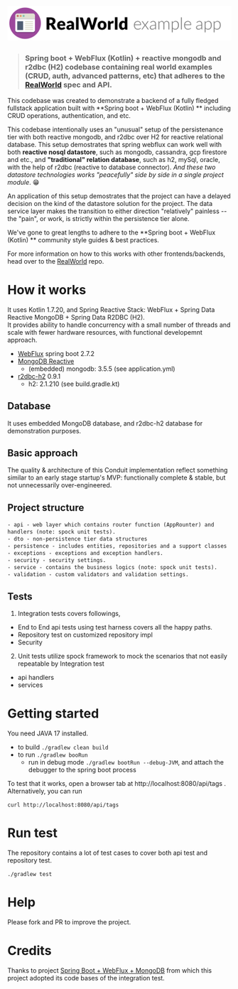 # ![RealWorld Example App](logo.png)

> ### Spring boot + WebFlux (Kotlin) + reactive mongodb and r2dbc (H2) codebase containing real world examples (CRUD, auth, advanced patterns, etc) that adheres to the [RealWorld](https://github.com/gothinkster/realworld) spec and API.


This codebase was created to demonstrate a backend of a fully fledged fullstack application built with 
**Spring boot + WebFlux (Kotlin) ** including CRUD operations, authentication, and etc.

This codebase intentionally uses an "unusual" setup of the persistenance tier with both reactive mongodb, and r2dbc over 
H2 for reactive relational database. This setup demostrates that spring webflux can work well with both 
__reactive nosql datastore__, such as mongodb, cassandra, gcp firestore and etc., and __"traditional" relation database__, 
such as h2, mySql, oracle, with the help of r2dbc (reactive to database connector). _And these two datastore technologies
works "peacefully" side by side in a single project module_.  :grin:

An application of this setup demostrates that the project can have a delayed decision on the kind of the datastore solution 
for the project. The data service layer makes the transition to either direction "relatively" painless -- the "pain", or 
work, is strictly within the persistence tier alone.  

We've gone to great lengths to adhere to the **Spring boot + WebFlux (Kotlin) ** community style guides & best practices.

For more information on how to this works with other frontends/backends, head over to the [RealWorld](https://github.com/gothinkster/realworld) repo.


# How it works
It uses Kotlin 1.7.20, and Spring Reactive Stack: WebFlux + Spring Data Reactive MongoDB + Spring Data R2DBC (H2).  
It provides ability to handle concurrency with a small number of threads and scale with fewer hardware resources, with functional developemnt approach.
- [WebFlux](https://docs.spring.io/spring-framework/docs/current/reference/html/web-reactive.html) spring boot 2.7.2 
- [MongoDB Reactive](https://docs.spring.io/spring-data/mongodb/docs/current/reference/html/#mongo.reactive) 
  - (embedded) mongodb: 3.5.5 (see application.yml)
- [r2dbc-h2](https://spring.io/projects/spring-data-r2dbc) 0.9.1
  - h2: 2.1.210 (see build.gradle.kt)


## Database
It uses embedded MongoDB database, and r2dbc-h2 database for demonstration purposes. 


## Basic approach
The quality & architecture of this Conduit implementation reflect something similar to an early stage startup's MVP: functionally complete & stable, but not unnecessarily over-engineered.


## Project structure
```
- api - web layer which contains router function (AppRounter) and handlers (note: spock unit tests).
- dto - non-persistence tier data structures
- persistence - includes entities, repositories and a support classes
- exceptions - exceptions and exception handlers.
- security - security settings.
- service - contains the business logics (note: spock unit tests).
- validation - custom validators and validation settings.
```
## Tests
1. Integration tests covers followings, 
- End to End api tests using test harness covers all the happy paths.
- Repository test on customized repository impl
- Security
2. Unit tests utilize spock framework to mock the scenarios that not easily repeatable by Integration test
- api handlers
- services


# Getting started
You need JAVA 17 installed.
* to build `./gradlew clean build`
* to run `./gradlew booRun`
  * run in debug mode `./gradlew bootRun --debug-JVM`, and attach the debugger to the spring boot process

To test that it works, open a browser tab at http://localhost:8080/api/tags .  
Alternatively, you can run
```
curl http://localhost:8080/api/tags
```

# Run test

The repository contains a lot of test cases to cover both api test and repository test.

```
./gradlew test
```

# Help

Please fork and PR to improve the project.

# Credits

Thanks to project [Spring Boot + WebFlux + MongoDB](https://github.com/a-mountain/realworld-spring-webflux) from which 
this project adopted its code bases of the integration test.

